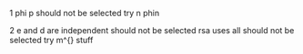 1
phi p should not be selected
try n phin

2
e and d are independent should not be selected
rsa uses all should not be selected
try m^{} stuff
